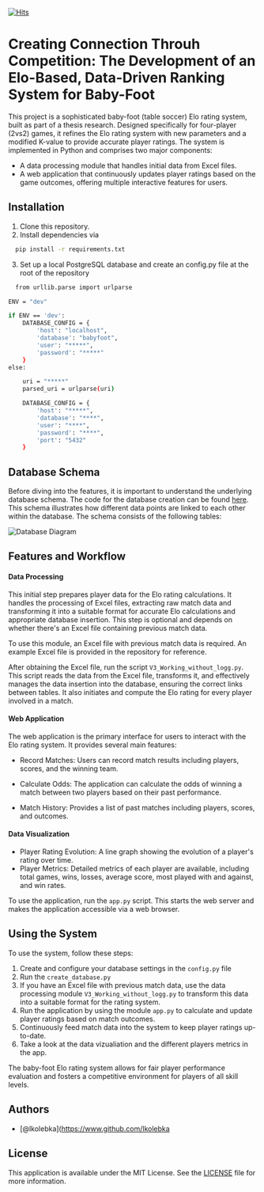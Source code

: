 [![Hits](https://hits.seeyoufarm.com/api/count/incr/badge.svg?url=https%3A%2F%2Fgithub.com%2Flkolebka%2Fbaby-foot-python&count_bg=%2379C83D&title_bg=%23555555&icon=&icon_color=%23E7E7E7&title=hits&edge_flat=false)](https://hits.seeyoufarm.com)
# Creating Connection Throuh Competition: The Development of an Elo-Based, Data-Driven Ranking System for Baby-Foot

This project is a sophisticated baby-foot (table soccer) Elo rating system, built as part of a thesis research. Designed specifically for four-player (2vs2) games, it refines the Elo rating system with new parameters and a modified K-value to provide accurate player ratings. The system is implemented in Python and comprises two major components:




- A data processing module that handles initial data from Excel files.
- A web application that continuously updates player ratings based on the game outcomes, offering multiple interactive features for users.

## Installation

1. Clone this repository.
2. Install dependencies via 

```bash
  pip install -r requirements.txt
```
3. Set up a local PostgreSQL database and create an config.py file at the root of the repository
```bash
  from urllib.parse import urlparse

ENV = "dev"

if ENV == 'dev':
    DATABASE_CONFIG = {
        'host': "localhost",
        'database': "babyfoot",
        'user': "*****",
        'password': "*****"
    }
else: 

    uri = "*****"
    parsed_uri = urlparse(uri)

    DATABASE_CONFIG = {
        'host': "*****",
        'database': "****",
        'user': "****",
        'password': "****",
        'port': "5432"
    } 
```
## Database Schema
Before diving into the features, it is important to understand the underlying database schema. The code for the database creation can be found  [here](https://github.com/lkolebka/baby-foot-python/blob/main/create_uppload%20_match/createDB.sql). This schema illustrates how different data points are linked to each other within the database. The schema consists of the following tables: 

![Database Diagram](https://github.com/lkolebka/baby-foot-python/blob/main/database%20diagram.png?raw=true)

## Features and Workflow
#### Data Processing


This initial step prepares player data for the Elo rating calculations. It handles the processing of Excel files, extracting raw match data and transforming it into a suitable format for accurate Elo calculations and appropriate database insertion. This step is optional and depends on whether there's an Excel file containing previous match data.

To use this module, an Excel file with previous match data is required. An example Excel file is provided in the repository for reference.

After obtaining the Excel file, run the script `V3_Working_without_logg.py`. This script reads the data from the Excel file, transforms it, and effectively manages the data insertion into the database, ensuring the correct links between tables. It also initiates and compute the Elo rating for every player involved in a match.

#### Web Application
The web application is the primary interface for users to interact with the Elo rating system. It provides several main features:
- Record Matches: Users can record match results including players, scores, and the winning team.

- Calculate Odds: The application can calculate the odds of winning a match between two players based on their past performance.
- Match History: Provides a list of past matches including players, scores, and outcomes.

#### Data Visualization 
- Player Rating Evolution: A line graph showing the evolution of a player's rating over time.
- Player Metrics: Detailed metrics of each player are available, including total games, wins, losses, average score, most played with and against, and win rates.

To use the application, run the `app.py` script. This starts the web server and makes the application accessible via a web browser.

## Using the System
To use the system, follow these steps:

1. Create and configure your database settings in the `config.py` file
2. Run the `create_database.py`
3. If you have an Excel file with previous match data, use the data processing module `V3_Working_without_logg.py` to transform this data into a suitable format for the rating system.
4. Run the application by using the module `app.py` to calculate and update player ratings based on match outcomes.
5. Continuously feed match data into the system to keep player ratings up-to-date.
6. Take a look at the data vizualiation and the different players metrics in the app.

The baby-foot Elo rating system allows for fair player performance evaluation and fosters a competitive environment for players of all skill levels.

## Authors

- [@lkolebka](https://www.github.com/lkolebka


## License

This application is available under the MIT License. See the [LICENSE](LICENSE) file for more information.
